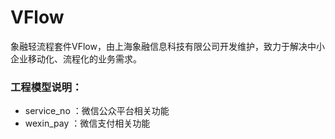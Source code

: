 # VFlow
象融轻流程套件VFlow，由上海象融信息科技有限公司开发维护，致力于解决中小企业移动化、流程化的业务需求。

### 工程模型说明：
* service_no ：微信公众平台相关功能
* wexin_pay ：微信支付相关功能
